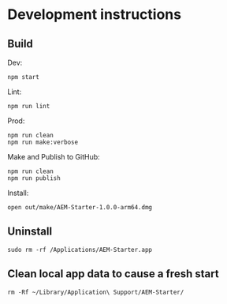 # Development instructions

## Build

Dev:

    npm start

Lint:

    npm run lint


Prod:

    npm run clean
    npm run make:verbose

Make and Publish to GitHub: 

    npm run clean
    npm run publish

Install: 

    open out/make/AEM-Starter-1.0.0-arm64.dmg


## Uninstall

    sudo rm -rf /Applications/AEM-Starter.app


## Clean local app data to cause a fresh start

    rm -Rf ~/Library/Application\ Support/AEM-Starter/